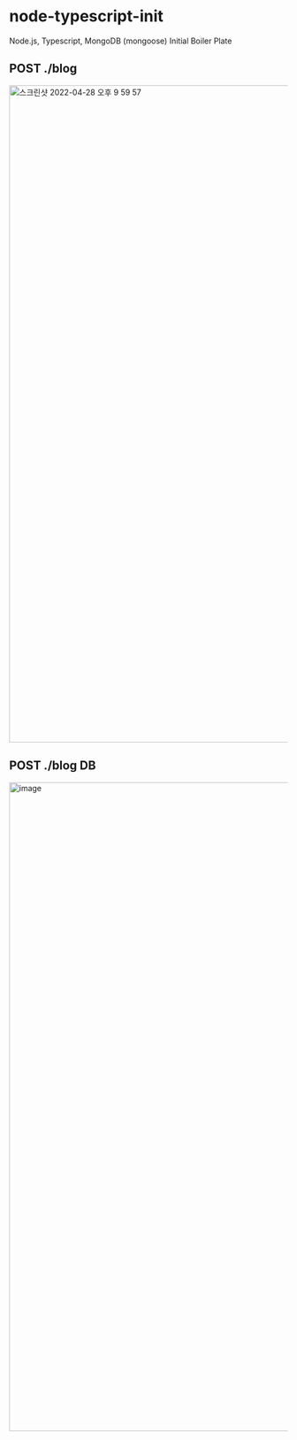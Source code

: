 # node-typescript-init
Node.js, Typescript, MongoDB (mongoose) Initial Boiler Plate

## POST ./blog
<img width="1188" alt="스크린샷 2022-04-28 오후 9 59 57" src="https://user-images.githubusercontent.com/55437339/165757910-841fc02e-2eff-430f-aac8-b438e4ece58a.png">

## POST ./blog DB
<img width="1173" alt="image" src="https://user-images.githubusercontent.com/55437339/165758075-a5a81553-f24f-4e02-8218-6f1cb969422c.png">
